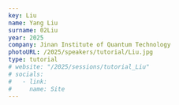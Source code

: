 ```yaml
---
key: Liu
name: Yang Liu
surname: 02Liu
year: 2025
company: Jinan Institute of Quantum Technology
photoURL: /2025/speakers/tutorial/Liu.jpg
type: tutorial
# website: "/2025/sessions/tutorial_Liu"
# socials:
#   - link:
#     name: Site
---
```


